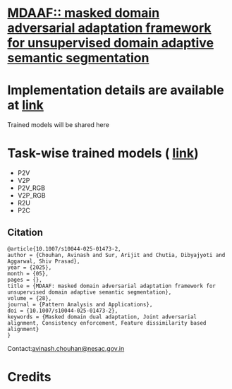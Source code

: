 # [MDAAF:: masked domain adversarial adaptation framework for unsupervised domain adaptive semantic segmentation](https://link.springer.com/article/10.1007/s10044-025-01473-2)

# Implementation details are available at [link](https://github.com/chouhan-avinash/MDAAF/tree/master)

Trained models will be shared here 

# Task-wise trained models ( [link](https://drive.google.com/drive/folders/17tOm5PqvEiKZGz-YzF8vHXyEwhGpnTuA))
- P2V
- V2P
- P2V_RGB
- V2P_RGB
- R2U
- P2C
## Citation

```
@article{10.1007/s10044-025-01473-2,
author = {Chouhan, Avinash and Sur, Arijit and Chutia, Dibyajyoti and Aggarwal, Shiv Prasad},
year = {2025},
month = {05},
pages = {},
title = {MDAAF: masked domain adversarial adaptation framework for unsupervised domain adaptive semantic segmentation},
volume = {28},
journal = {Pattern Analysis and Applications},
doi = {10.1007/s10044-025-01473-2},
keywords = {Masked domain dual adaptation, Joint adversarial alignment, Consistency enforcement, Feature dissimilarity based alignment}
}
```
Contact:avinash.chouhan@nesac.gov.in

# Credits
